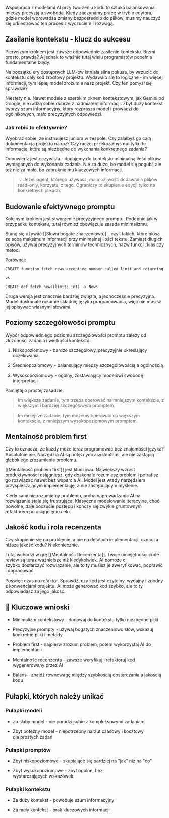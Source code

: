 Współpraca z modelami AI przy tworzeniu kodu to sztuka balansowania między precyzją a swobodą. Kiedy zaczynamy pracę w trybie edytora, gdzie model wprowadza zmiany bezpośrednio do plików, musimy nauczyć się orkiestrować ten proces z wyczuciem i rozwagą.

## Zasilanie kontekstu - klucz do sukcesu

Pierwszym krokiem jest zawsze odpowiednie zasilenie kontekstu. Brzmi prosto, prawda? A jednak to właśnie tutaj wielu programistów popełnia fundamentalne błędy.

Na początku ery dostępnych LLM-ów istniała silna pokusa, by wrzucić do kontekstu cały kod źródłowy projektu. Wydawało się to logiczne - im więcej informacji, tym lepiej model zrozumie nasz projekt. Czy ten pomysł się sprawdził?

Niestety nie. Nawet modele z szerokim oknem kontekstowym, jak Gemini od Google, nie radzą sobie dobrze z nadmiarem informacji. Zbyt duży kontekst tworzy szum informacyjny, który rozprasza model i prowadzi do ogólnikowych, mało precyzyjnych odpowiedzi.

### Jak robić to efektywnie?

Wyobraź sobie, że instruujesz juniora w zespole. Czy zalałbyś go całą dokumentacją projektu na raz? Czy raczej przekazałbyś mu tylko te informacje, które są niezbędne do wykonania konkretnego zadania?

Odpowiedź jest oczywista - dodajemy do kontekstu minimalną ilość plików wymaganych do wykonania zadania. Nie za dużo, bo model się pogubi, ale też nie za mało, bo zabraknie mu kluczowych informacji.

> 💡 Jeżeli agent, którego używasz, ma możliwość dodawania plików read-only, korzystaj z tego. Ograniczy to skupienie edycji tylko na konkretnych plikach.

## Budowanie efektywnego promptu

Kolejnym krokiem jest stworzenie precyzyjnego promptu. Podobnie jak w przypadku kontekstu, tutaj również obowiązuje zasada minimalizmu.

Staraj się używać [[Słowa bogate znaczeniowo]] - czyli takich, które niosą ze sobą maksimum informacji przy minimalnej ilości tekstu. Zamiast długich opisów, używaj precyzyjnych terminów technicznych, nazw funkcji, klas czy metod.

Porównaj:

```
CREATE function fetch_news accepting number called limit and returning a list of `News`

vs

CREATE def fetch_news(limit: int) -> News
```

Druga wersja jest znacznie bardziej zwięzła, a jednocześnie precyzyjna. Model doskonale rozumie składnię języka programowania, więc nie musisz jej opisywać własnymi słowami.

## Poziomy szczegółowości promptu

Wybór odpowiedniego poziomu szczegółowości promptu zależy od złożoności zadania i wielkości kontekstu:

1. Niskopoziomowy - bardzo szczegółowy, precyzyjnie określający oczekiwania

2. Średniopoziomowy - balansujący między szczegółowością a ogólnością

3. Wysokopoziomowy - ogólny, zostawiający modelowi swobodę interpretacji

Pamiętaj o prostej zasadzie:

> Im większe zadanie, tym trzeba operować na mniejszym kontekście, z większym i bardziej szczegółowym promptem.

> Im mniejsze zadanie, tym możemy operować na większym kontekście, z mniejszym wysokopoziomowym promptem.

## Mentalność problem first

Czy to oznacza, że każdy może teraz programować bez znajomości języka? Absolutnie nie. Narzędzia AI są potężnymi asystentami, ale nie zastąpią głębokiego zrozumienia problemu.

[[Mentalność problem first]] jest kluczowa. Największy wzrost produktywności osiągniesz, gdy doskonale rozumiesz problem i potrafisz go rozwiązać nawet bez wsparcia AI. Model jest wtedy narzędziem przyspieszającym implementację, a nie zastępującym myślenie.

Kiedy sami nie rozumiemy problemu, próba naprowadzania AI na rozwiązanie staje się frustrująca. Klasyczne modelowanie iteracyjne, choć powolne, daje poczucie postępu i kończy się zwykle gruntownym refaktorem po osiągnięciu celu.

## Jakość kodu i rola recenzenta

Czy skupienie się na problemie, a nie na detalach implementacji, oznacza niższą jakość kodu? Niekoniecznie.

Tutaj wchodzi w grę [[Mentalność Recenzenta]]. Twoje umiejętności code review są teraz ważniejsze niż kiedykolwiek. AI pomoże ci szybko dostarczyć rozwiązanie, ale to ty musisz je zweryfikować, poprawić i dopracować.

Poświęć czas na refaktor. Sprawdź, czy kod jest czytelny, wydajny i zgodny z konwencjami projektu. AI może generować kod szybko, ale to ty odpowiadasz za jego jakość.

## 🔑 Kluczowe wnioski

- Minimalizm kontekstowy - dodawaj do kontekstu tylko niezbędne pliki

- Precyzyjne prompty - używaj bogatych znaczeniowo słów, wskazuj konkretne pliki i metody

- Problem first - najpierw zrozum problem, potem wykorzystaj AI do implementacji

- Mentalność recenzenta - zawsze weryfikuj i refaktoruj kod wygenerowany przez AI

- Balans - znajdź równowagę między szybkością dostarczania a jakością kodu

## Pułapki, których należy unikać

### Pułapki modeli

- Za słaby model - nie poradzi sobie z kompleksowymi zadaniami

- Zbyt potężny model - niepotrzebny narzut czasowy i kosztowy dla prostych zadań

### Pułapki promptów

- Zbyt niskopoziomowe - skupiające się bardziej na "jak" niż na "co"

- Zbyt wysokopoziomowe - zbyt ogólne, bez wystarczających wskazówek

### Pułapki kontekstu

- Za duży kontekst - powoduje szum informacyjny

- Za mały kontekst - brak kluczowych informacji